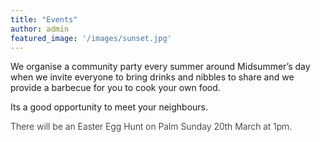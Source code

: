 ```yaml
---
title: "Events"
author: admin
featured_image: '/images/sunset.jpg'
---
```

We organise a community party every summer around Midsummer&#8217;s day when we invite everyone to bring drinks and nibbles to share and we provide a barbecue for you to cook your own food.

Its a good opportunity to meet your neighbours.

<span style="font-weight: 300;">There will be an Easter Egg Hunt on Palm Sunday 20th March at 1pm.</span>